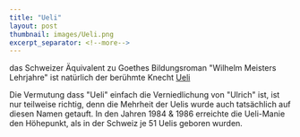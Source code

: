 ```yaml
---
title: "Ueli"
layout: post
thumbnail: images/Ueli.png
excerpt_separator: <!--more-->
---
```


das Schweizer Äquivalent zu Goethes Bildungsroman "Wilhelm Meisters Lehrjahre" ist natürlich der berühmte Knecht [Ueli](https://s.geo.admin.ch/dnlphagujwdb)

Die Vermutung dass "Ueli" einfach die Verniedlichung von "Ulrich" ist, ist nur teilweise richtig, denn die Mehrheit der Uelis wurde auch tatsächlich auf diesen Namen getauft. In den Jahren 1984 & 1986 erreichte die Ueli-Manie den Höhepunkt, als in der Schweiz je 51 Uelis geboren wurden.
<!--more-->
